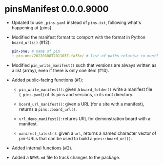# pinsManifest 0.0.0.9000

* Updated to use `_pins.yaml` instead of `pins.txt`, following what's happening at {pins}.

* Modified the manifest format to comport with the format in Python `board_urls()` (#12):

   ```yaml
   pin-one: # name of pin
   - pin-one/20220808T201103Z-fa33e/ # list of paths relative to manifest
   ```

* Modified `pin_write_manifest()` such that versions are always written as a list (array), even if there is only one item (#10).

* Added public-facing functions (#1):

  - `pin_write_manifest()`: given a `board_folder()` write a manifest file 
     (`_pins.yaml`) of its pins and versions, in its root directory.
  
  - `board_url_manifest()`: given a URL (for a site with a manifest), 
     returns a `pins::board_url()`. 
  
  - `url_demo_manifest()`: returns URL for demonstration board with a manifest.
  
  - `manifest_latest()`: given a `url`, returns a 
     named character vector of pin-URLs that can be used to build a 
     `pins::board_url()`.
  
* Added internal functions (#2).

* Added a `NEWS.md` file to track changes to the package.
